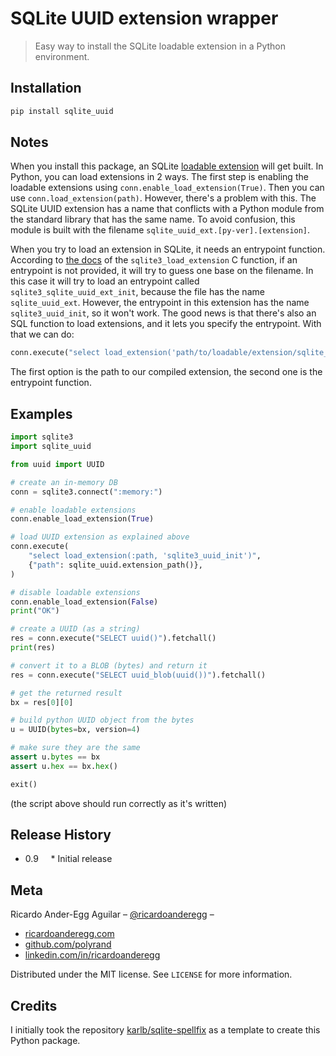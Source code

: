 # SQLite UUID extension wrapper

> Easy way to install the SQLite loadable extension in a Python environment.

## Installation

```sh
pip install sqlite_uuid
```

## Notes

When you install this package, an SQLite [loadable extension](https://sqlite.org/loadext.html) will get built. In Python, you can load extensions in 2 ways. The first step is enabling the loadable extensions using `conn.enable_load_extension(True)`. Then you can use `conn.load_extension(path)`. However, there's a problem with this. The SQLite UUID extension has a name that conflicts with a Python module from the standard library that has the same name. To avoid confusion, this module is built with the filename `sqlite_uuid_ext.[py-ver].[extension]`.

When you try to load an extension in SQLite, it needs an entrypoint function. According to [the docs](https://sqlite.org/c3ref/load_extension.html) of the `sqlite3_load_extension` C function, if an entrypoint is not provided, it will try to guess one base on the filename. In this case it will try to load an entrypoint called `sqlite3_sqlite_uuid_ext_init`, because the file has the name `sqlite_uuid_ext`. However, the entrypoint in this extension has the name `sqlite3_uuid_init`, so it won't work. The good news is that there's also an SQL function to load extensions, and it lets you specify the entrypoint. With that we can do:

```python
conn.execute("select load_extension('path/to/loadable/extension/sqlite_uuid_ext.[py-ver].[extension]', 'sqlite3_uuid_init')")
```

The first option is the path to our compiled extension, the second one is the entrypoint function.

## Examples

```python
import sqlite3
import sqlite_uuid

from uuid import UUID

# create an in-memory DB
conn = sqlite3.connect(":memory:")

# enable loadable extensions
conn.enable_load_extension(True)

# load UUID extension as explained above
conn.execute(
    "select load_extension(:path, 'sqlite3_uuid_init')",
    {"path": sqlite_uuid.extension_path()},
)

# disable loadable extensions
conn.enable_load_extension(False)
print("OK")

# create a UUID (as a string)
res = conn.execute("SELECT uuid()").fetchall()
print(res)

# convert it to a BLOB (bytes) and return it
res = conn.execute("SELECT uuid_blob(uuid())").fetchall()

# get the returned result
bx = res[0][0]

# build python UUID object from the bytes
u = UUID(bytes=bx, version=4)

# make sure they are the same
assert u.bytes == bx
assert u.hex == bx.hex()

exit()
```

(the script above should run correctly as it's written)

## Release History

* 0.9
    * Initial release

## Meta


Ricardo Ander-Egg Aguilar – [@ricardoanderegg](https://twitter.com/ricardoanderegg) –

- [ricardoanderegg.com](http://ricardoanderegg.com/)
- [github.com/polyrand](https://github.com/polyrand/)
- [linkedin.com/in/ricardoanderegg](http://linkedin.com/in/ricardoanderegg)

Distributed under the MIT license. See ``LICENSE`` for more information.

## Credits

I initially took the repository [karlb/sqlite-spellfix](https://github.com/karlb/sqlite-spellfix) as a template to create this Python package.
